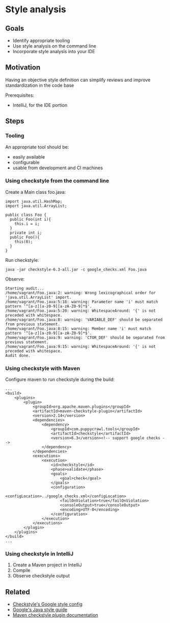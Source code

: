 # Style analysis

## Goals

* Identify appropriate tooling
* Use style analysis on the command line
* Incorporate style analysis into your IDE

## Motivation

Having an objective style definition can simplify reviews and improve standardization in the code base

Prerequisites:

* IntelliJ, for the IDE portion

## Steps

### Tooling

An appropriate tool should be:
* easily available
* configurable
* usable from development and CI machines

### Using checkstyle from the command line

Create a Main class foo.java:

```
import java.util.HashMap;
import java.util.ArrayList;

public class Foo {  
  public Foo(int i){
    this.i = i;
  }
  private int i;
  public Foo(){
    this(0);
  }
}
```

Run checkstyle:

```
java -jar checkstyle-6.3-all.jar -c google_checks.xml Foo.java
```

Observe:

```
Starting audit...
/home/vagrant/Foo.java:2: warning: Wrong lexicographical order for 'java.util.ArrayList' import.
/home/vagrant/Foo.java:5:18: warning: Parameter name 'i' must match pattern '^[a-z][a-z0-9][a-zA-Z0-9]*$'.
/home/vagrant/Foo.java:5:20: warning: WhitespaceAround: '{' is not preceded with whitespace.
/home/vagrant/Foo.java:8: warning: 'VARIABLE_DEF' should be separated from previous statement.
/home/vagrant/Foo.java:8:15: warning: Member name 'i' must match pattern '^[a-z][a-z0-9][a-zA-Z0-9]*$'.
/home/vagrant/Foo.java:9: warning: 'CTOR_DEF' should be separated from previous statement.
/home/vagrant/Foo.java:9:15: warning: WhitespaceAround: '{' is not preceded with whitespace.
Audit done.

```

### Using checkstyle with Maven

Configure maven to run checkstyle during the build:
```
...
<build>
    <plugins>
        <plugin>
            <groupId>org.apache.maven.plugins</groupId>
            <artifactId>maven-checkstyle-plugin</artifactId>
            <version>2.14</version>
            <dependencies>
                <dependency>
                    <groupId>com.puppycrawl.tools</groupId>
                    <artifactId>checkstyle</artifactId>
                    <version>6.3</version><!-- support google checks -->
                </dependency>
            </dependencies>
            <executions>
                <execution>
                    <id>checkstyle</id>
                    <phase>validate</phase>
                    <goals>
                        <goal>check</goal>
                    </goals>
                    <configuration>
                        <configLocation>../google_checks.xml</configLocation>
                        <failOnViolation>true</failOnViolation>
                        <consoleOutput>true</consoleOutput>
                        <encoding>UTF-8</encoding>
                    </configuration>
                </execution>
            </executions>
        </plugin>
    </plugins>
</build>
...
```

### Using checkstyle in IntelliJ

1. Create a Maven project in IntelliJ
2. Compile
3. Observe checkstyle output

## Related

* [Checkstyle's Google style config](https://github.com/checkstyle/checkstyle/blob/master/src/main/resources/google_checks.xml)
* [Google's Java style guide](https://google-styleguide.googlecode.com/svn-history/r130/trunk/javaguide.html)
* [Maven checkstyle plugin documentation](http://maven.apache.org/plugins/maven-checkstyle-plugin/usage.html)

